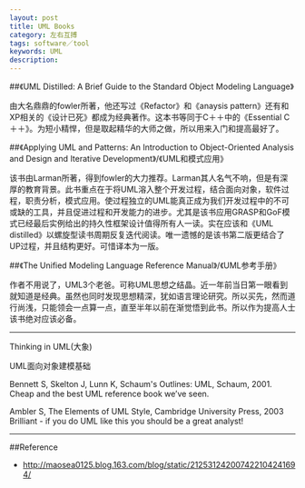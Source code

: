 ```yaml
---
layout: post
title: UML Books
category: 左右互搏
tags: software／tool
keywords: UML
description: 
---
```


##《UML Distilled: A Brief Guide to the Standard Object Modeling Language》

由大名鼎鼎的fowler所著，他还写过《Refactor》和《anaysis pattern》还有和XP相关的《设计已死》都成为经典著作。这本书等同于C＋＋中的《Essential C＋＋》。为短小精悍，但是取起精华的大师之做，所以用来入门和提高最好了。

  
##《Applying UML and Patterns: An Introduction to Object-Oriented Analysis and Design and Iterative Development》/《UML和模式应用》

该书由Larman所著，得到fowler的大力推荐。Larman其人名气不响，但是有深厚的教育背景。此书重点在于将UML溶入整个开发过程，结合面向对象，软件过程，职责分析，模式应用。使过程独立的UML能真正成为我们开发过程中的不可或缺的工具，并且促进过程和开发能力的进步。尤其是该书应用GRASP和GoF模式已经最后实例给出的持久性框架设计值得所有人一读。实在应该和《UML distilled》以螺旋型读书周期反复迭代阅读。唯一遗憾的是该书第二版更结合了UP过程，并且结构更好。可惜译本为一版。  

##《The Unified Modeling Language Reference Manual》/《UML参考手册》

作者不用说了，UML3个老爸。可称UML思想之结晶。近一年前当日第一眼看到就知道是经典。虽然也同时发现思想精深，犹如语言理论研究。所以买先，然而道行尚浅，只能领会一点算一点，直至半年以前在渐觉悟到此书。所以作为提高人士该书绝对应该必备。

****

Thinking in UML(大象)

UML面向对象建模基础

Bennett S, Skelton J, Lunn K, Schaum's Outlines: UML, Schaum, 2001. 
Cheap and the best UML reference book we’ve seen. 


  Ambler S, The Elements of UML Style, Cambridge University Press, 2003 
  Brilliant - if you do UML like this you should be a great analyst! 
****

##Reference
* <http://maosea0125.blog.163.com/blog/static/212531242007422104241694/>

